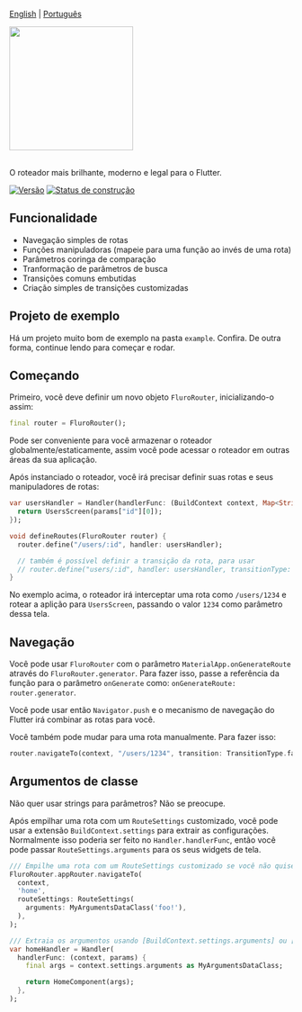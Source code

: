 [English](../../../fluro/README.md) | [Português](./README.md)

<img src="https://storage.googleapis.com/product-logos/logo_fluro.png" width="220">
<br/><br/>

O roteador mais brilhante, moderno e legal para o Flutter.

[![Versão](https://img.shields.io/github/v/release/lukepighetti/fluro?label=version)](https://pub.dev/packages/fluro)
[![Status de construção](https://github.com/lukepighetti/fluro/workflows/build/badge.svg)](https://github.com/lukepighetti/fluro/actions)

## Funcionalidade

- Navegação simples de rotas
- Funções manipuladoras (mapeie para uma função ao invés de uma rota)
- Parâmetros coringa de comparação
- Tranformação de parâmetros de busca
- Transições comuns embutidas
- Criação simples de transições customizadas

## Projeto de exemplo

Há um projeto muito bom de exemplo na pasta `example`. Confira. De outra forma, continue lendo para começar e rodar.

## Começando

Primeiro, você deve definir um novo objeto `FluroRouter`, inicializando-o assim:

```dart
final router = FluroRouter();
```

Pode ser conveniente para você armazenar o roteador globalmente/estaticamente, assim você pode acessar o roteador em outras áreas da sua aplicação.

Após instanciado o roteador, você irá precisar definir suas rotas e seus manipuladores de rotas:

```dart
var usersHandler = Handler(handlerFunc: (BuildContext context, Map<String, dynamic> params) {
  return UsersScreen(params["id"][0]);
});

void defineRoutes(FluroRouter router) {
  router.define("/users/:id", handler: usersHandler);

  // também é possível definir a transição da rota, para usar
  // router.define("users/:id", handler: usersHandler, transitionType: TransitionType.inFromLeft);
}
```

No exemplo acima, o roteador irá interceptar uma rota como
`/users/1234` e rotear a aplição para `UsersScreen`, passando
o valor `1234` como parâmetro dessa tela.

## Navegação

Você pode usar `FluroRouter` com o parâmetro `MaterialApp.onGenerateRoute` 
através do `FluroRouter.generator`. Para fazer isso, passe a referência da função para o parâmetro `onGenerate` como: `onGenerateRoute: router.generator`.

Você pode usar então `Navigator.push` e o mecanismo de navegação do Flutter irá combinar as rotas para você.

Você também pode mudar para uma rota manualmente. Para fazer isso:

```dart
router.navigateTo(context, "/users/1234", transition: TransitionType.fadeIn);
```

## Argumentos de classe

Não quer usar strings para parâmetros? Não se preocupe.

Após empilhar uma rota com um `RouteSettings` customizado, você pode usar a extensão `BuildContext.settings` para extrair as configurações. Normalmente isso poderia ser feito no `Handler.handlerFunc`, então você pode passar `RouteSettings.arguments` para os seus widgets de tela.

```dart
/// Empilhe uma rota com um RouteSettings customizado se você não quiser usar parâmetros de caminho
FluroRouter.appRouter.navigateTo(
  context,
  'home',
  routeSettings: RouteSettings(
    arguments: MyArgumentsDataClass('foo!'),
  ),
);

/// Extraia os argumentos usando [BuildContext.settings.arguments] ou [BuildContext.arguments] para abreviação
var homeHandler = Handler(
  handlerFunc: (context, params) {
    final args = context.settings.arguments as MyArgumentsDataClass;

    return HomeComponent(args);
  },
);
```
